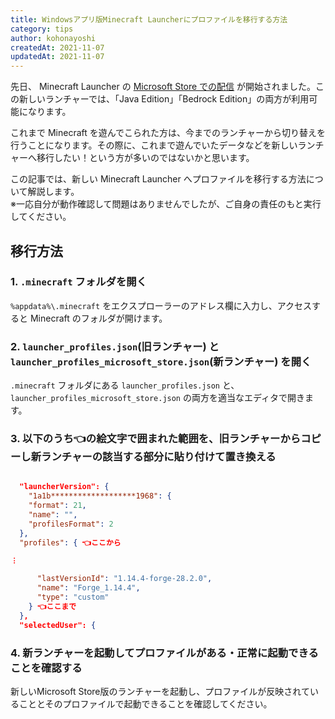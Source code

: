 ```yaml
---
title: Windowsアプリ版Minecraft Launcherにプロファイルを移行する方法
category: tips
author: kohonayoshi
createdAt: 2021-11-07
updatedAt: 2021-11-07
---
```


先日、 Minecraft Launcher の [Microsoft Store での配信](https://www.xbox.com/ja-JP/games/store/Minecraft-Launcher/9PGW18NPBZV5) が開始されました。この新しいランチャーでは、「Java Edition」「Bedrock Edition」の両方が利用可能になります。

これまで Minecraft を遊んでこられた方は、今までのランチャーから切り替えを行うことになります。その際に、これまで遊んでいたデータなどを新しいランチャーへ移行したい！という方が多いのではないかと思います。

この記事では、新しい Minecraft Launcher へプロファイルを移行する方法について解説します。  
※一応自分が動作確認して問題はありませんでしたが、ご自身の責任のもと実行してください。

## 移行方法

### 1. `.minecraft` フォルダを開く

`%appdata%\.minecraft` をエクスプローラーのアドレス欄に入力し、アクセスすると Minecraft のフォルダが開けます。

### 2. `launcher_profiles.json`(旧ランチャー) と `launcher_profiles_microsoft_store.json`(新ランチャー) を開く

`.minecraft` フォルダにある `launcher_profiles.json` と、`launcher_profiles_microsoft_store.json` の両方を適当なエディタで開きます。

### 3. 以下のうち👈の絵文字で囲まれた範囲を、旧ランチャーからコピーし新ランチャーの該当する部分に貼り付けて置き換える

```json

  "launcherVersion": {
    "1a1b*******************1968": {
    "format": 21,
    "name": "",
    "profilesFormat": 2
  },
  "profiles": { 👈ここから

︙

      "lastVersionId": "1.14.4-forge-28.2.0",
      "name": "Forge_1.14.4",
      "type": "custom"
    } 👈ここまで
  },
  "selectedUser": {
```

### 4. 新ランチャーを起動してプロファイルがある・正常に起動できることを確認する

新しいMicrosoft Store版のランチャーを起動し、プロファイルが反映されていることとそのプロファイルで起動できることを確認してください。

